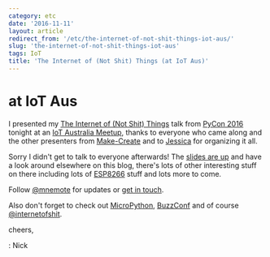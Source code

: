 ```yaml
---
category: etc
date: '2016-11-11'
layout: article
redirect_from: '/etc/the-internet-of-not-shit-things-iot-aus/'
slug: 'the-internet-of-not-shit-things-iot-aus'
tags: IoT
title: 'The Internet of (Not Shit) Things (at IoT Aus)'
---
```


at IoT Aus
==========

I presented my [The Internet of (Not Shit)
Things](/etc/the-internet-of-not-shit-things/) talk from [PyCon
2016](/etc/pycon-2016-melbourne/) tonight at an [IoT Australia
Meetup](https://www.meetup.com/InternetOfThingsAustralia/events/233758436/),
thanks to everyone who came along and the other presenters from
[Make-Create](http://make-create.org/) and to
[Jessica](http://reesby.com.au/) for organizing it all.

Sorry I didn't get to talk to everyone afterwards! The [slides are
up](/iot-aus/) and have a look around elsewhere on this blog, there's
lots of other interesting stuff on there including lots of
[ESP8266](/etc/buzzconf-nights-esp8266-flobot-ciril/) stuff and lots
more to come.

Follow [@mnemote](https://twitter.com/mnemote) for updates or [get in
touch](/nick-moore/).

Also don't forget to check out [MicroPython](https://micropython.org/),
[BuzzConf](https://buzzconf.io/) and of course
[@internetofshit](https://twitter.com/internetofshit).

cheers,

:   Nick
